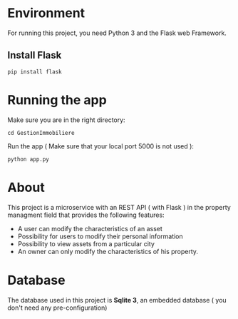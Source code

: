 # Environment
For running this project, you need Python 3 and the Flask web Framework.
## Install Flask
    pip install flask


# Running the app 
Make sure you are in the right directory:  

    cd GestionImmobiliere

Run the app ( Make sure that your local port 5000 is not used ): 

    python app.py


# About   

This project is a microservice with an REST API ( with Flask ) in the property managment field that provides the following features:

- A user can modify the characteristics of an asset  
- Possibility for users to modify their personal information
- Possibility to view assets from a particular city
- An owner can only modify the characteristics of his property.


# Database 
The database used in this project is **Sqlite 3**, an embedded database ( you don't need any pre-configuration)
